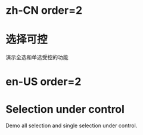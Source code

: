 # zh-CN order=2

# 选择可控

演示全选和单选受控的功能

# en-US order=2

# Selection under control

Demo all selection and single selection under control.

